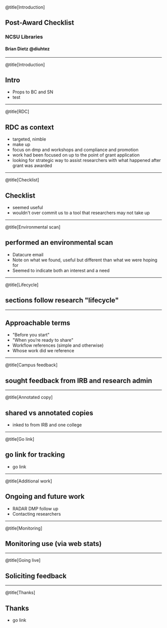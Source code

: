 @title[Introduction]
## Post-Award Checklist
### NCSU Libraries
#### Brian Dietz @diuhtez
---
@title[Introduction]
## Intro
- Props to BC and SN
- test
---
@title[RDC]
## RDC as context
- targeted, nimble
- make up
- focus on dmp and workshops and compliance and promotion
- work had been focused on up to the point of grant application
- looking for strategic way to assist researchers with what happened after grant was awarded
---
@title[Checklist]
## Checklist
- seemed useful
- wouldn't over commit us to a tool that researchers may not take up
---
@title[Environmental scan]
## performed an environmental scan
- Datacure email
- Note on what we found, useful but different than what we were hoping for
- Seemed to indicate both an interest and a need
---
@title[Lifecycle]
## sections follow research "lifecycle"
---
## Approachable terms
- "Before you start"
- "When you’re ready to share"
- Workflow references (simple and otherwise)
- Whose work did we reference
---
@title[Campus feedback]
## sought feedback from IRB and research admin
---
@title[Annotated copy]
## shared vs annotated copies
- inked to from IRB and one college
---
@title[Go link]
## go link for tracking
- go link
---
@title[Additional work]
## Ongoing and future work
- RADAR DMP follow up
- Contacting researchers
---
@title[Monitoring]
## Monitoring use (via web stats)
---
@title[Going live]
## Soliciting feedback
---
@title[Thanks]
## Thanks
- go link
